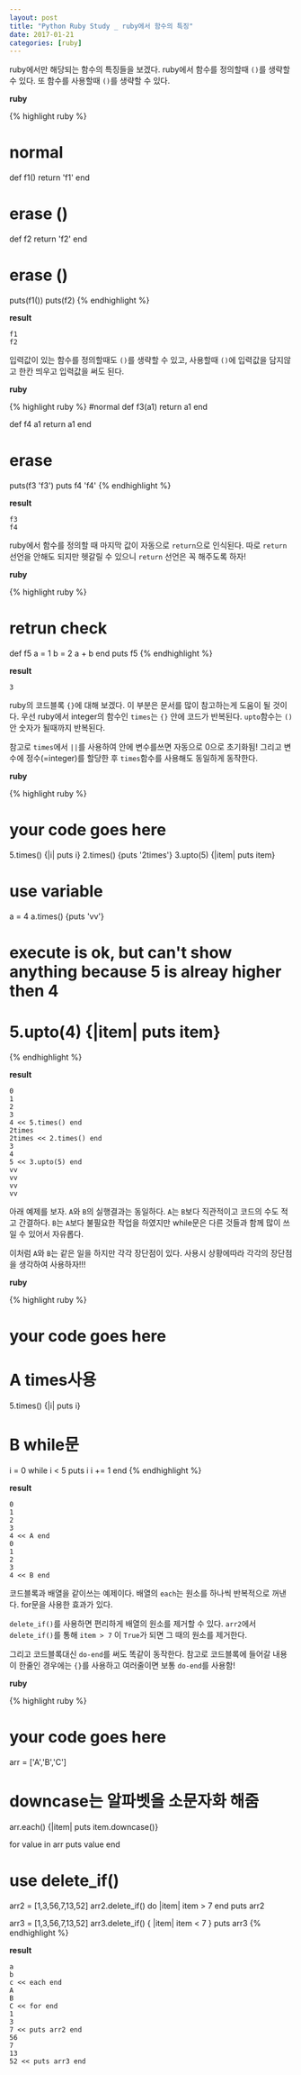 ```yaml
---
layout: post
title: "Python Ruby Study _ ruby에서 함수의 특징"
date: 2017-01-21
categories: [ruby]
---
```


ruby에서만 해당되는 함수의 특징들을 보겠다. ruby에서 함수를 정의할때 `()`를 생략할 수
있다. 또 함수를 사용할때 `()`를 생략할 수 있다.  

**ruby**

{% highlight ruby %}
# normal
def f1()
	return 'f1'
end

# erase ()
def f2
	return 'f2'
end

# erase ()
puts(f1())
puts(f2)
{% endhighlight %}

**result**

```
f1
f2
```


입력값이 있는 함수를 정의할때도 `()`를 생략할 수 있고, 사용할때 `()`에 입력값을 담지않고
한칸 띄우고 입력값을 써도 된다.  

**ruby**

{% highlight ruby %}
#normal
def f3(a1)
	return a1
end

def f4 a1
	return a1
end

# erase
puts(f3 'f3')
puts f4 'f4'
{% endhighlight %}

**result**

```
f3
f4
```


ruby에서 함수를 정의할 때 마지막 값이 자동으로 `return`으로 인식된다. 따로 `return` 선언을
안해도 되지만 헷갈릴 수 있으니 `return` 선언은 꼭 해주도록 하자!  

**ruby**

{% highlight ruby %}
# retrun check
def f5
	a = 1
	b = 2
	a + b
end
puts f5
{% endhighlight %}

**result**

```
3
```


ruby의 코드블록 `{}`에 대해 보겠다. 이 부분은 문서를 많이 참고하는게 도움이 될 것이다.
우선 ruby에서 integer의 함수인 `times`는 `{}` 안에 코드가 반복된다. `upto`함수는 `()` 안 숫자가
될때까지 반복된다.  

참고로 `times`에서 `||`를 사용하여 안에 변수를쓰면 자동으로 0으로 초기화됨!
그리고 변수에 정수(=integer)를 할당한 후 `times`함수를 사용해도 동일하게 동작한다.

**ruby**

{% highlight ruby %}
# your code goes here
5.times() {|i| puts i}
2.times() {puts '2times'}
3.upto(5) {|item| puts item}

# use variable
a = 4
a.times() {puts 'vv'}

# execute is ok, but can't show anything because 5 is alreay higher then 4
# 5.upto(4) {|item| puts item}
{% endhighlight %}

**result**

```
0
1
2
3
4 << 5.times() end
2times
2times << 2.times() end
3
4
5 << 3.upto(5) end
vv
vv
vv
vv
```


아래 예제를 보자. `A`와 `B`의 실행결과는 동일하다. `A`는 `B`보다 직관적이고 코드의 수도
적고 간결하다. `B`는 `A`보다 불필요한 작업을 하였지만 while문은 다른 것들과 함께 많이
쓰일 수 있어서 자유롭다.  

이처럼 `A`와 `B`는 같은 일을 하지만 각각 장단점이 있다.
사용시 상황에따라 각각의 장단점을 생각하여 사용하자!!!

**ruby**

{% highlight ruby %}
# your code goes here
# A times사용
5.times() {|i| puts i}

# B while문
i = 0
while i < 5
	puts i
	i += 1
end
{% endhighlight %}

**result**

```
0
1
2
3
4 << A end
0
1
2
3
4 << B end
```


코드블록과 배열을 같이쓰는 예제이다. 배열의 `each`는 원소를 하나씩 반복적으로 꺼낸다.
for문을 사용한 효과가 있다.  

`delete_if()`를 사용하면 편리하게 배열의 원소를 제거할 수 있다.
`arr2`에서 `delete_if()`를 통해 `item > 7` 이 `True`가 되면 그 때의 원소를 제거한다.  

그리고 코드블록대신 `do-end`를 써도 똑같이 동작한다. 참고로 코드블록에 들어갈 내용이
한줄인 경우에는 `{}`를 사용하고 여러줄이면 보통 `do-end`를 사용함!

**ruby**

{% highlight ruby %}
# your code goes here
arr = ['A','B','C']
# downcase는 알파벳을 소문자화 해줌
arr.each() {|item| puts item.downcase()}

for value in arr
	puts value
end

# use delete_if()
arr2 = [1,3,56,7,13,52]
arr2.delete_if() do |item|
	item > 7
end
puts arr2

arr3 = [1,3,56,7,13,52]
arr3.delete_if() { |item|
	item < 7
}
puts arr3
{% endhighlight %}

**result**

```
a
b
c << each end
A
B
C << for end
1
3
7 << puts arr2 end
56
7
13
52 << puts arr3 end
```
